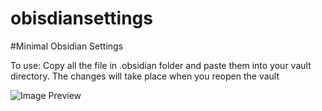 # obisdiansettings
#Minimal Obsidian Settings 

To use: Copy all the file in .obsidian folder and paste them into your vault directory.
The changes will take place when you reopen the vault


![Image Preview](https://i.ibb.co/GnPZzY8/Screenshot-2023-04-17-101053.png)
